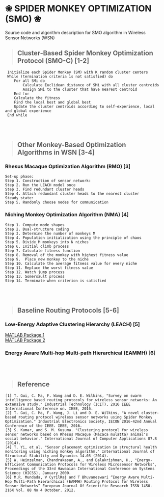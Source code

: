 # ❀ SPIDER MONKEY OPTIMIZATION (SMO) ❀
Source code and algorithm description for SMO algorithm in Wireless Sensor Networks (WSN) 

> ## Cluster-Based Spider Monkey Optimization Protocol (SMO-C) [1-2]
```
 Initialize each Spider Monkey (SM) with K random cluster centers 
 While (termination criteria is not satisfied) do
	For all SMi do
		Calculate Euclidean distance of SMi with all cluster centroids 
		Assign SMi to the cluster that have nearest centroid
	End for
	Calculate the fitness 
	Find the local best and global best
	Update the cluster centroids according to self-experience, local and global experience
 End while
```
<br>
<br>

> ## Other Monkey-Based Optimization Algorithms in WSN [3-4]
### Rhesus Macaque Optimization Algorithm (RMO) [3]
```
Set-up phase:
Step 1. Construction of sensor network:
Step 2. Run the LEACH model once
Step 3. Find redundant cluster heads
Step 4. Attach redundant cluster heads to the nearest cluster
Steady state:
Step 5. Randomly choose nodes for communication 
```

### Niching Monkey Optimization Algorithm (NMA) [4]
```
Step 1. Compute mode shapes 
Step 2. Dual-structure coding
Step 3. Determine the number of monkeys M
Step 4. Population initialization using the principle of chaos
Step 5. Divide M monkeys into N niches
Step 6. Initial climb process
Step 7. Calculate fitness function 
Step 8. Removal of the monkey with highest fitness value
Step 9.  Place new monkey to the niche
Step 10. Calculate the average fitness value for every niche
Step 11. Replace the worst fitness value 
Step 12. Watch jump process
Step 13. Somersault process
Step 14. Terminate when criterion is satisfied
```
<br>
<br>

> ## Baseline Routing Protocols [5-6]
### Low-Energy Adaptive Clustering Hierarchy (LEACH) [5] <br>
[MATLAB Package 1](https://www.mathworks.com/matlabcentral/fileexchange/48162-leach--low-energy-adaptive-clustering-hierarchy-protocol-) <br>
[MATLAB Package 2](https://www.mathworks.com/matlabcentral/fileexchange/40115-low-energy-adaptive-clustering-hierarchy-protocol--leach-) <br>

### Energy Aware Multi-hop Multi-path Hierarchical (EAMMH) [6] <br>

<br>
<br>


> ## Reference
```
[1] T. Gui, C. Ma, F. Wang and D. E. Wilkins, "Survey on swarm intelligence based routing protocols for wireless sensor networks: An extensive study." Industrial Technology (ICIT), 2016 IEEE International Conference on. IEEE, 2016. 
[2] T. Gui, C. Ma, F. Wang, J. Li and D. E. Wilkins, "A novel cluster-based routing protocol wireless sensor networks using Spider Monkey Optimization." Industrial Electronics Society, IECON 2016-42nd Annual Conference of the IEEE. IEEE, 2016.
[3] S. Kumar, and S. M. Kusuma. "Clustering protocol for wireless sensor networks based on Rhesus Macaque (Macaca mulatta) animal's social behavior." International Journal of Computer Applications 87.8 (2014).
[4] T. Yi, et al. "Sensor placement optimization in structural health monitoring using niching monkey algorithm." International Journal of Structural Stability and Dynamics 14.05 (2014). 
[5] W. Heinzelman, Chandrakasan, A., and Balakrishnan, H., "Energy-Efficient Communication Protocols for Wireless Microsensor Networks", Proceedings of the 33rd Hawaaian International Conference on Systems Science (HICSS), January 2000. 
[6] M.R. Mundada, V CyrilRaj and T Bhuvaneswari “Energy Aware Multi-Hop Multi-Path Hierarchical (EAMMH) Routing Protocol for Wireless Sensor Networks” European Journal Of Scientific Research ISSN 1450-216X Vol. 88 No 4 October, 2012.
```
<br>
<br>
